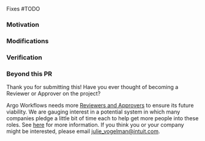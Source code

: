 <!-- markdownlint-disable MD041 -->

<!--

### Before you open your PR

- Run `make pre-commit -B` to fix codegen and lint problems (build will fail).
- [Signed-off your commits](https://github.com/apps/dco/) (otherwise the DCO check will fail).
- Used [a conventional commit message](https://www.conventionalcommits.org/en/v1.0.0/).

### When you open your PR

- PR title format should also conform to [conventional commits](https://www.conventionalcommits.org/en/v1.0.0/).
- "Fixes #" is in both the PR title (for release notes) and this description (to automatically link and close the issue).
- Create the PR as draft.
- Once builds are green, mark your PR "Ready for review".

When changes are requested, please address them and then dismiss the review to get it reviewed again.

-->

<!-- Does this PR fix an issue -->

Fixes #TODO

### Motivation

<!-- TODO: Say why you made your changes. -->

### Modifications

<!-- TODO: Say what changes you made. -->

<!-- TODO: Attach screenshots if you changed the UI. -->

### Verification

<!-- TODO: Say how you tested your changes. -->


### Beyond this PR

Thank you for submitting this! Have you ever thought of becoming a Reviewer or Approver on the project? 

Argo Workflows needs more [Reviewers and Approvers](https://github.com/argoproj/argoproj/blob/main/community/membership.md) to ensure its future viability. We are gauging interest in a potential system in which many companies pledge a little bit of time each to help get more people into these roles. See [here](https://github.com/argoproj/argo-workflows/issues/12229) for more information. If you think you or your company might be interested, please email julie_vogelman@intuit.com.
